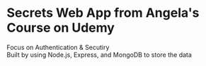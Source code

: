 # Secrets Web App from Angela's Course on Udemy  
Focus on Authentication & Secutiry  
Built by using Node.js, Express, and MongoDB to store the data  
